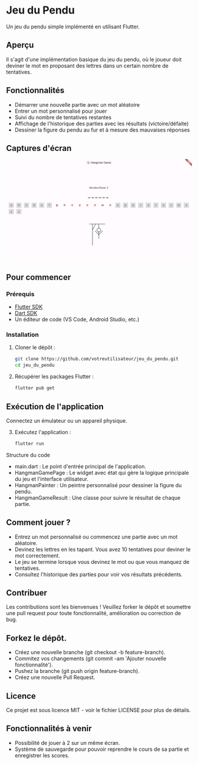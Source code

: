 # Jeu du Pendu

Un jeu du pendu simple implémenté en utilisant Flutter.

## Aperçu

Il s'agit d'une implémentation basique du jeu du pendu, où le joueur doit deviner le mot en proposant des lettres dans un certain nombre de tentatives.

## Fonctionnalités

- Démarrer une nouvelle partie avec un mot aléatoire
- Entrer un mot personnalisé pour jouer
- Suivi du nombre de tentatives restantes
- Affichage de l'historique des parties avec les résultats (victoire/défaite)
- Dessiner la figure du pendu au fur et à mesure des mauvaises réponses

## Captures d'écran

![Capture d'écran du jeu](screenshot.png)

## Pour commencer

### Prérequis

- [Flutter SDK](https://flutter.dev/docs/get-started/install)
- [Dart SDK](https://dart.dev/get-dart)
- Un éditeur de code (VS Code, Android Studio, etc.)

### Installation

1. Cloner le dépôt :
   ```bash
   git clone https://github.com/votreutilisateur/jeu_du_pendu.git
   cd jeu_du_pendu

2. Récupérer les packages Flutter :
    ```bash
    flutter pub get

## Exécution de l'application
Connectez un émulateur ou un appareil physique.

3. Exécutez l'application :
    ```bash
    flutter run

Structure du code
- main.dart : Le point d'entrée principal de l'application.
- HangmanGamePage : Le widget avec état qui gère la logique principale du jeu et l'interface utilisateur.
- HangmanPainter : Un peintre personnalisé pour dessiner la figure du pendu.
- HangmanGameResult : Une classe pour suivre le résultat de chaque partie.

## Comment jouer ?

- Entrez un mot personnalisé ou commencez une partie avec un mot aléatoire.
- Devinez les lettres en les tapant.
Vous avez 10 tentatives pour deviner le mot correctement.
- Le jeu se termine lorsque vous devinez le mot ou que vous manquez de tentatives.
- Consultez l'historique des parties pour voir vos résultats précédents.

## Contribuer
Les contributions sont les bienvenues ! Veuillez forker le dépôt et soumettre une pull request pour toute fonctionnalité, amélioration ou correction de bug.

## Forkez le dépôt.
- Créez une nouvelle branche (git checkout -b feature-branch).
- Commitez vos changements (git commit -am 'Ajouter nouvelle fonctionnalité').
- Pushez la branche (git push origin feature-branch).
- Créez une nouvelle Pull Request.
## Licence
Ce projet est sous licence MIT - voir le fichier LICENSE pour plus de détails.

## Fonctionnalités à venir
- Possibilité de jouer à 2 sur un même écran.
- Système de sauvegarde pour pouvoir reprendre le cours de sa partie et enregistrer les scores.
